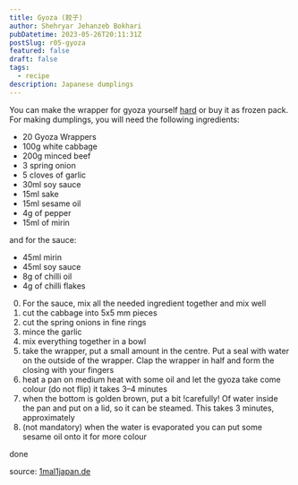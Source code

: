```yaml
---
title: Gyoza (餃子)
author: Shehryar Jehanzeb Bokhari
pubDatetime: 2023-05-26T20:11:31Z
postSlug: r05-gyoza
featured: false
draft: false
tags:
  - recipe
description: Japanese dumplings
---
```


You can make the wrapper for gyoza  yourself [hard](/posts/r051-gyoza) or buy it as frozen pack.
For making dumplings, you will need the following ingredients:

- 20 Gyoza Wrappers
- 100g white cabbage
- 200g minced beef
- 3 spring onion
- 5 cloves of garlic
- 30ml soy sauce
- 15ml sake
- 15ml sesame oil
- 4g of pepper
- 15ml of mirin

and for the sauce:

- 45ml mirin
- 45ml soy sauce
- 8g of chilli oil
- 4g of chilli flakes

0. For the sauce, mix all the needed ingredient together and mix well
1. cut the cabbage into 5x5 mm pieces
2. cut the spring onions in fine rings
3. mince the garlic
4. mix everything together in a bowl
5. take the wrapper, put a small amount in the centre. Put a seal with water on the outside of the wrapper. Clap the wrapper in half and form the closing with your fingers
6. heat a pan on medium heat with some oil and let the gyoza take come colour (do not flip) it takes 3–4 minutes
7. when the bottom is golden brown, put a bit !carefully! Of water inside the pan and put on a lid, so it can be steamed. This takes 3 minutes, approximately
8. (not mandatory) when the water is evaporated you can put some sesame oil onto it for more colour

done

source: [1mal1japan.de](https://1mal1japan.de/japanische-kueche/gyoza/#RezeptGyoza)